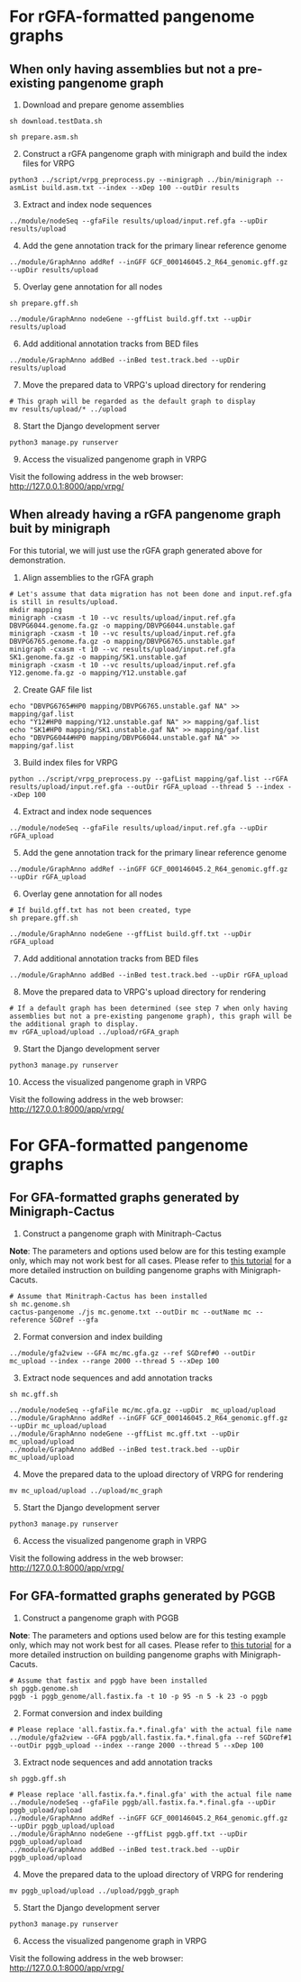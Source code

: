 
# For rGFA-formatted pangenome graphs  
## When only having assemblies but not a pre-existing pangenome graph
1. Download and prepare genome assemblies 

```
sh download.testData.sh

sh prepare.asm.sh
```
2. Construct a rGFA pangenome graph with minigraph and build the index files for VRPG 

```
python3 ../script/vrpg_preprocess.py --minigraph ../bin/minigraph --asmList build.asm.txt --index --xDep 100 --outDir results
```
3. Extract and index node sequences  
```
../module/nodeSeq --gfaFile results/upload/input.ref.gfa --upDir  results/upload
```
4. Add the gene annotation track for the primary linear reference genome
```
../module/GraphAnno addRef --inGFF GCF_000146045.2_R64_genomic.gff.gz --upDir results/upload
```

5. Overlay gene annotation for all nodes 
 
```
sh prepare.gff.sh

../module/GraphAnno nodeGene --gffList build.gff.txt --upDir results/upload
```

6. Add additional annotation tracks from BED files  

```
../module/GraphAnno addBed --inBed test.track.bed --upDir results/upload
```

7. Move the prepared data to VRPG's upload directory for rendering   

```
# This graph will be regarded as the default graph to display
mv results/upload/* ../upload
```

8. Start the Django development server  

```
python3 manage.py runserver
```

9. Access the visualized pangenome graph in VRPG  

Visit the following address in the web browser:
 http://127.0.0.1:8000/app/vrpg/ 
     

## When already having a rGFA pangenome graph buit by minigraph

For this tutorial, we will just use the rGFA graph generated above for demonstration.
1. Align assemblies to the rGFA graph

```
# Let's assume that data migration has not been done and input.ref.gfa is still in results/upload.
mkdir mapping
minigraph -cxasm -t 10 --vc results/upload/input.ref.gfa DBVPG6044.genome.fa.gz -o mapping/DBVPG6044.unstable.gaf
minigraph -cxasm -t 10 --vc results/upload/input.ref.gfa DBVPG6765.genome.fa.gz -o mapping/DBVPG6765.unstable.gaf
minigraph -cxasm -t 10 --vc results/upload/input.ref.gfa SK1.genome.fa.gz -o mapping/SK1.unstable.gaf
minigraph -cxasm -t 10 --vc results/upload/input.ref.gfa Y12.genome.fa.gz -o mapping/Y12.unstable.gaf

```
2. Create GAF file list  

```
echo "DBVPG6765#HP0 mapping/DBVPG6765.unstable.gaf NA" >> mapping/gaf.list
echo "Y12#HP0 mapping/Y12.unstable.gaf NA" >> mapping/gaf.list
echo "SK1#HP0 mapping/SK1.unstable.gaf NA" >> mapping/gaf.list
echo "DBVPG6044#HP0 mapping/DBVPG6044.unstable.gaf NA" >> mapping/gaf.list
```

3. Build index files for VRPG

```
python ../script/vrpg_preprocess.py --gafList mapping/gaf.list --rGFA results/upload/input.ref.gfa --outDir rGFA_upload --thread 5 --index --xDep 100
```

4. Extract and index node sequences  
```
../module/nodeSeq --gfaFile results/upload/input.ref.gfa --upDir rGFA_upload
```

5. Add the gene annotation track for the primary linear reference genome
```
../module/GraphAnno addRef --inGFF GCF_000146045.2_R64_genomic.gff.gz --upDir rGFA_upload
```

6. Overlay gene annotation for all nodes 
 
```
# If build.gff.txt has not been created, type
sh prepare.gff.sh

../module/GraphAnno nodeGene --gffList build.gff.txt --upDir rGFA_upload
```

7. Add additional annotation tracks from BED files  

```
../module/GraphAnno addBed --inBed test.track.bed --upDir rGFA_upload
```

8. Move the prepared data to VRPG's upload directory for rendering   

```
# If a default graph has been determined (see step 7 when only having assemblies but not a pre-existing pangenome graph), this graph will be the additional graph to display.
mv rGFA_upload/upload ../upload/rGFA_graph
```

9. Start the Django development server  

```
python3 manage.py runserver
```

10. Access the visualized pangenome graph in VRPG  

Visit the following address in the web browser:
 http://127.0.0.1:8000/app/vrpg/ 
     
 
 
# For GFA-formatted pangenome graphs
## For GFA-formatted graphs generated by Minigraph-Cactus
1.	Construct a pangenome graph with Minitraph-Cactus  

**Note**: The parameters and options used below are for this testing example only, which may not work best for all cases. Please refer to [this tutorial](https://github.com/ComparativeGenomicsToolkit/cactus/blob/master/doc/pangenome.md) for a more detailed instruction on building pangenome graphs with Minigraph-Cacuts.

```
# Assume that Minitraph-Cactus has been installed
sh mc.genome.sh
cactus-pangenome ./js mc.genome.txt --outDir mc --outName mc --reference SGDref --gfa

```

2. Format conversion and index building 

```
../module/gfa2view --GFA mc/mc.gfa.gz --ref SGDref#0 --outDir mc_upload --index --range 2000 --thread 5 --xDep 100

```

3. Extract node sequences and add annotation tracks

```
sh mc.gff.sh

../module/nodeSeq --gfaFile mc/mc.gfa.gz --upDir  mc_upload/upload
../module/GraphAnno addRef --inGFF GCF_000146045.2_R64_genomic.gff.gz --upDir mc_upload/upload
../module/GraphAnno nodeGene --gffList mc.gff.txt --upDir mc_upload/upload
../module/GraphAnno addBed --inBed test.track.bed --upDir mc_upload/upload

```

4. Move the prepared data to the upload directory of VRPG for rendering

```
mv mc_upload/upload ../upload/mc_graph
```

5. Start the Django development server  

```
python3 manage.py runserver
```

6. Access the visualized pangenome graph in VRPG  

Visit the following address in the web browser:
 http://127.0.0.1:8000/app/vrpg/  



## For GFA-formatted graphs generated by PGGB  

1. Construct a pangenome graph with PGGB  

**Note**: The parameters and options used below are for this testing example only, which may not work best for all cases. Please refer to [this tutorial](https://github.com/pangenome/pggb) for a more detailed instruction on building pangenome graphs with Minigraph-Cacuts.

```
# Assume that fastix and pggb have been installed
sh pggb.genome.sh
pggb -i pggb_genome/all.fastix.fa -t 10 -p 95 -n 5 -k 23 -o pggb

```
2. Format conversion and index building 

```
# Please replace 'all.fastix.fa.*.final.gfa' with the actual file name
../module/gfa2view --GFA pggb/all.fastix.fa.*.final.gfa --ref SGDref#1 --outDir pggb_upload --index --range 2000 --thread 5 --xDep 100

```

3. Extract node sequences and add annotation tracks

```
sh pggb.gff.sh

# Please replace 'all.fastix.fa.*.final.gfa' with the actual file name
../module/nodeSeq --gfaFile pggb/all.fastix.fa.*.final.gfa --upDir pggb_upload/upload
../module/GraphAnno addRef --inGFF GCF_000146045.2_R64_genomic.gff.gz --upDir pggb_upload/upload
../module/GraphAnno nodeGene --gffList pggb.gff.txt --upDir pggb_upload/upload
../module/GraphAnno addBed --inBed test.track.bed --upDir pggb_upload/upload
```

4. Move the prepared data to the upload directory of VRPG for rendering

```  
mv pggb_upload/upload ../upload/pggb_graph
```


5. Start the Django development server  

```
python3 manage.py runserver
```

6. Access the visualized pangenome graph in VRPG  

Visit the following address in the web browser:
 http://127.0.0.1:8000/app/vrpg/  





